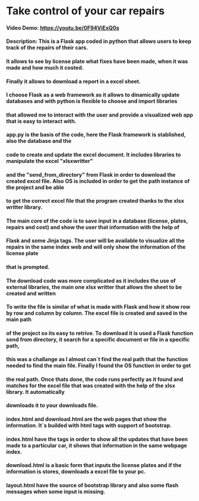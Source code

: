 # Take control of your car repairs

#### Video Demo:  https://youtu.be/0F94ViExQ0s

#### Description: This is a Flask app coded in python that allows users to keep track of the repairs of their cars.
####              It allows to see by license plate what fixes have been made, when it was made and how much it costed.
####              Finally it allows to download a report in a excel sheet.

####              I choose Flask as a web framework as it allows to dinamically update databases and with python is flexible to choose and import libraries
####              that allowed me to interact with the user and provide a visualized web app that is easy to interact with.

####              app.py is the basis of the code, here the Flask framework is stablished, also the database and the
####              code to create and update the excel document. It includes libraries to manipulate the excel "xlsxwritter"
####              and the "send_from_directory" from Flask in order to download the created excel file. Also OS is included in order to get the path instance of the project and be able
####              to get the correct excel file that the program created thanks to the xlsx writter library.

####              The main core of the code is to save input in a database (license, plates, repairs and cost) and show the user that information with the help of
####              Flask and some Jinja tags. The user will be available to visualize all the repairs in the same index web and will only show the information of the license plate
####              that is prompted.

####              The download code was more complicated as it includes the use of external libraries, the main one xlsx writter that allows the sheet to be created and written
####              To write the file is similar of what is made with Flask and how it show row by row and column by column. The excel file is created and saved in the main path
####              of the project so its easy to retrive. To download it is used a Flask function send from directory, it search for a specific document or file in a specific path,
####              this was a challange as I almost can´t find the real path that the function needed to find the main file. Finally I found the OS function in order to get
####              the real path. Once thats done, the code runs perfectly as it found and matches for the excel file that was created with the help of the xlsx library. It automatically
####              downloads it to your downloads file.

####              index.html and download.html are the web pages that show the information. It´s builded with html tags with support of bootstrap.
####              index.html have the tags in order to show all the updates that have been made to a particular car, it shows that information in the same webpage index.
####              download.html is a basic form that inputs the license plates and if the information is stores, downloads a excel file to your pc.

####              layout.html have the source of bootstrap library and also some flash messages when some input is missing.